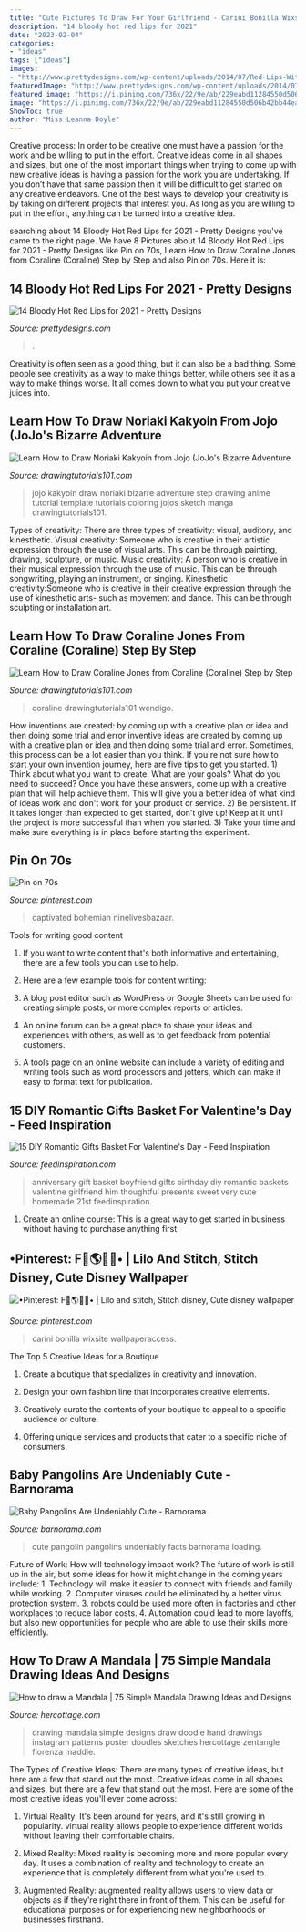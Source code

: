 ```yaml
---
title: "Cute Pictures To Draw For Your Girlfriend - Carini Bonilla Wixsite Wallpaperaccess"
description: "14 bloody hot red lips for 2021"
date: "2023-02-04"
categories:
- "ideas"
tags: ["ideas"]
images:
- "http://www.prettydesigns.com/wp-content/uploads/2014/07/Red-Lips-With-Subtle-Cat-Eyes.jpg"
featuredImage: "http://www.prettydesigns.com/wp-content/uploads/2014/07/Red-Lips-With-Subtle-Cat-Eyes.jpg"
featured_image: "https://i.pinimg.com/736x/22/9e/ab/229eabd11284550d506b42bb44ea48d7.jpg"
image: "https://i.pinimg.com/736x/22/9e/ab/229eabd11284550d506b42bb44ea48d7.jpg"
ShowToc: true
author: "Miss Leanna Doyle"
---
```



Creative process: In order to be creative one must have a passion for the work and be willing to put in the effort.
Creative ideas come in all shapes and sizes, but one of the most important things when trying to come up with new creative ideas is having a passion for the work you are undertaking. If you don’t have that same passion then it will be difficult to get started on any creative endeavors. One of the best ways to develop your creativity is by taking on different projects that interest you. As long as you are willing to put in the effort, anything can be turned into a creative idea.

	

		
searching about 14 Bloody Hot Red Lips for 2021 - Pretty Designs you've came to the right page. We have 8 Pictures about 14 Bloody Hot Red Lips for 2021 - Pretty Designs like Pin on 70s, Learn How to Draw Coraline Jones from Coraline (Coraline) Step by Step and also Pin on 70s. Here it is:
		
    
## 14 Bloody Hot Red Lips For 2021 - Pretty Designs

<img loading=lazy src="http://www.prettydesigns.com/wp-content/uploads/2014/07/Red-Lips-With-Subtle-Cat-Eyes.jpg" onerror="this.onerror=null;this.src='https://tse1.mm.bing.net/th?id=OIP.McBTX8VcyV2bnZi44CDUvwHaK_&amp;pid=15.1';" alt="14 Bloody Hot Red Lips for 2021 - Pretty Designs">

_Source: prettydesigns.com_

>. 

	

Creativity is often seen as a good thing, but it can also be a bad thing. Some people see creativity as a way to make things better, while others see it as a way to make things worse. It all comes down to what you put your creative juices into.

    
## Learn How To Draw Noriaki Kakyoin From Jojo (JoJo&#039;s Bizarre Adventure

<img loading=lazy src="https://www.drawingtutorials101.com/drawing-tutorials/Anime-and-Manga/JoJos-Bizarre-Adventure/noriaki-kakyoin/how-to-draw-Noriaki-Kakyoin-from-Jojo-step-9.png" onerror="this.onerror=null;this.src='https://tse3.mm.bing.net/th?id=OIP.ofha3Mp5_XubrpA00-yEuAHaKc&amp;pid=15.1';" alt="Learn How to Draw Noriaki Kakyoin from Jojo (JoJo&#039;s Bizarre Adventure">

_Source: drawingtutorials101.com_

>jojo kakyoin draw noriaki bizarre adventure step drawing anime tutorial template tutorials coloring jojos sketch manga drawingtutorials101. 

	

Types of creativity: There are three types of creativity: visual, auditory, and kinesthetic.
Visual creativity: Someone who is creative in their artistic expression through the use of visual arts. This can be through painting, drawing, sculpture, or music. Music creativity: A person who is creative in their musical expression through the use of music. This can be through songwriting, playing an instrument, or singing. Kinesthetic creativity:Someone who is creative in their creative expression through the use of kinesthetic arts- such as movement and dance. This can be through sculpting or installation art.

    
## Learn How To Draw Coraline Jones From Coraline (Coraline) Step By Step

<img loading=lazy src="https://www.drawingtutorials101.com/drawing-tutorials/Cartoon-Movies/Coraline/coraline-jones/how-to-draw-Coraline-Jones-from-Coraline-step-9.png" onerror="this.onerror=null;this.src='https://tse2.mm.bing.net/th?id=OIP.vAPXfoNQKt81PB8P1uGreQHaKc&amp;pid=15.1';" alt="Learn How to Draw Coraline Jones from Coraline (Coraline) Step by Step">

_Source: drawingtutorials101.com_

>coraline drawingtutorials101 wendigo. 

	

How inventions are created: by coming up with a creative plan or idea and then doing some trial and error
inventive ideas are created by coming up with a creative plan or idea and then doing some trial and error. Sometimes, this process can be a lot easier than you think. If you're not sure how to start your own invention journey, here are five tips to get you started. 1) Think about what you want to create. What are your goals? What do you need to succeed? Once you have these answers, come up with a creative plan that will help achieve them. This will give you a better idea of what kind of ideas work and don't work for your product or service. 2) Be persistent. If it takes longer than expected to get started, don't give up! Keep at it until the project is more successful than when you started. 3) Take your time and make sure everything is in place before starting the experiment.

    
## Pin On 70s

<img loading=lazy src="https://i.pinimg.com/736x/22/9e/ab/229eabd11284550d506b42bb44ea48d7.jpg" onerror="this.onerror=null;this.src='https://tse2.mm.bing.net/th?id=OIP.EqJ1eULSOUxQ36XNVBFdiQHaLH&amp;pid=15.1';" alt="Pin on 70s">

_Source: pinterest.com_

>captivated bohemian ninelivesbazaar. 

	

Tools for writing good content
1. If you want to write content that's both informative and entertaining, there are a few tools you can use to help.
2. Here are a few example tools for content writing:

3. A blog post editor such as WordPress or Google Sheets can be used for creating simple posts, or more complex reports or articles.

4. An online forum can be a great place to share your ideas and experiences with others, as well as to get feedback from potential customers.

5. A tools page on an online website can include a variety of editing and writing tools such as word processors and jotters, which can make it easy to format text for publication.

    
## 15 DIY Romantic Gifts Basket For Valentine&#039;s Day - Feed Inspiration

<img loading=lazy src="http://feedinspiration.com/wp-content/uploads/2017/01/basket-for-your-valentine.jpg" onerror="this.onerror=null;this.src='https://tse1.mm.bing.net/th?id=OIP.d14FbnFmLnZVHP4WNbbPBgHaJ3&amp;pid=15.1';" alt="15 DIY Romantic Gifts Basket For Valentine&#039;s Day - Feed Inspiration">

_Source: feedinspiration.com_

>anniversary gift basket boyfriend gifts birthday diy romantic baskets valentine girlfriend him thoughtful presents sweet very cute homemade 21st feedinspiration. 

	

1. Create an online course: This is a great way to get started in business without having to purchase anything first.

    
## •Pinterest: F🦋🌎💙🌀• | Lilo And Stitch, Stitch Disney, Cute Disney Wallpaper

<img loading=lazy src="https://i.pinimg.com/736x/3b/1f/5d/3b1f5d384a9ec71157783839a03058bd.jpg" onerror="this.onerror=null;this.src='https://tse3.mm.bing.net/th?id=OIP.3_0vWH09JS9AtsGWwg7RqgHaNK&amp;pid=15.1';" alt="•Pinterest: F🦋🌎💙🌀• | Lilo and stitch, Stitch disney, Cute disney wallpaper">

_Source: pinterest.com_

>carini bonilla wixsite wallpaperaccess. 

	

The Top 5 Creative Ideas for a Boutique
1. Create a boutique that specializes in creativity and innovation.
2. Design your own fashion line that incorporates creative elements.

3. Creatively curate the contents of your boutique to appeal to a specific audience or culture.

4. Offering unique services and products that cater to a specific niche of consumers.


    
## Baby Pangolins Are Undeniably Cute - Barnorama

<img loading=lazy src="http://www.barnorama.com/wp-content/uploads/2016/10/32-baby_pangolin_facts.gif" onerror="this.onerror=null;this.src='https://tse2.mm.bing.net/th?id=OIP.Nans3SY9Dq0qyWNFCmZLqgHaEc&amp;pid=15.1';" alt="Baby Pangolins Are Undeniably Cute - Barnorama">

_Source: barnorama.com_

>cute pangolin pangolins undeniably facts barnorama loading. 

	

Future of Work: How will technology impact work?
The future of work is still up in the air, but some ideas for how it might change in the coming years include: 1. Technology will make it easier to connect with friends and family while working. 
2. Computer viruses could be eliminated by a better virus protection system. 
3. robots could be used more often in factories and other workplaces to reduce labor costs. 
4. Automation could lead to more layoffs, but also new opportunities for people who are able to use their skills more efficiently.

    
## How To Draw A Mandala | 75 Simple Mandala Drawing Ideas And Designs

<img loading=lazy src="https://www.hercottage.com/wp-content/uploads/2019/08/How-to-draw-a-Mandala-40-Simple-Mandala-Drawing-ideas-and-Designs-1.jpg" onerror="this.onerror=null;this.src='https://tse4.mm.bing.net/th?id=OIP.6IgH84zJxZUaRg4F_rvqLQHaJ4&amp;pid=15.1';" alt="How to draw a Mandala | 75 Simple Mandala Drawing Ideas and Designs">

_Source: hercottage.com_

>drawing mandala simple designs draw doodle hand drawings instagram patterns poster doodles sketches hercottage zentangle fiorenza maddie. 

	

The Types of Creative Ideas: There are many types of creative ideas, but here are a few that stand out the most.
Creative ideas come in all shapes and sizes, but there are a few that stand out the most. Here are some of the most creative ideas you'll ever come across:
1. Virtual Reality: It's been around for years, and it's still growing in popularity. virtual reality allows people to experience different worlds without leaving their comfortable chairs.

2. Mixed Reality: Mixed reality is becoming more and more popular every day. It uses a combination of reality and technology to create an experience that is completely different from what you're used to.

3. Augmented Reality: augmented reality allows users to view data or objects as if they're right there in front of them. This can be useful for educational purposes or for experiencing new neighborhoods or businesses firsthand.


